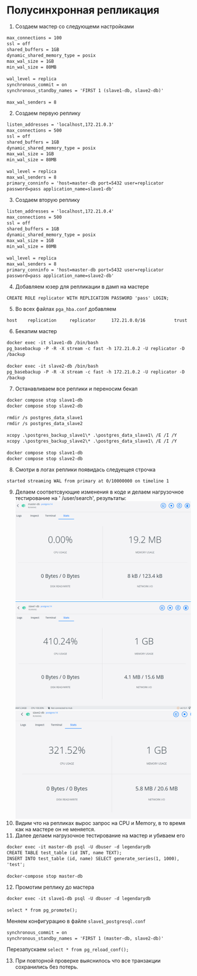 # Полусинхронная репликация
1) Создаем мастер со следующеми настройками
```listen_addresses = 'localhost,172.21.0.2'
max_connections = 100
ssl = off
shared_buffers = 1GB
dynamic_shared_memory_type = posix
max_wal_size = 1GB
min_wal_size = 80MB

wal_level = replica
synchronous_commit = on
synchronous_standby_names = 'FIRST 1 (slave1-db, slave2-db)'

max_wal_senders = 8
```
2) Создаем первую реплику
```
listen_addresses = 'localhost,172.21.0.3'
max_connections = 500
ssl = off
shared_buffers = 1GB
dynamic_shared_memory_type = posix
max_wal_size = 1GB
min_wal_size = 80MB

wal_level = replica
max_wal_senders = 8
primary_conninfo = 'host=master-db port=5432 user=replicator password=pass application_name=slave1-db'
```
3) Создаем вторую реплику
```
listen_addresses = 'localhost,172.21.0.4'
max_connections = 500
ssl = off
shared_buffers = 1GB
dynamic_shared_memory_type = posix
max_wal_size = 1GB
min_wal_size = 80MB

wal_level = replica
max_wal_senders = 8
primary_conninfo = 'host=master-db port=5432 user=replicator password=pass application_name=slave2-db'
```
4) Добавляем юзер для репликации в дамп на мастере
```
CREATE ROLE replicator WITH REPLICATION PASSWORD 'pass' LOGIN;
```   
5) Во всех файлах `pga_hba.conf` добавляем
```
host    replication     replicator      172.21.0.0/16           trust
```
6) Бекапим мастер
```
docker exec -it slave1-db /bin/bash
pg_basebackup -P -R -X stream -c fast -h 172.21.0.2 -U replicator -D /backup

docker exec -it slave2-db /bin/bash
pg_basebackup -P -R -X stream -c fast -h 172.21.0.2 -U replicator -D /backup
```
7) Останавливаем все реплики и переносим бекап 
```
docker compose stop slave1-db
docker compose stop slave2-db

rmdir /s postgres_data_slave1
rmdir /s postgres_data_slave2

xcopy .\postgres_backup_slave1\* .\postgres_data_slave1\ /E /I /Y
xcopy .\postgres_backup_slave2\* .\postgres_data_slave1\ /E /I /Y

docker compose stop slave1-db
docker compose stop slave2-db
```
8) Смотри в логах реплики появидась следуещея строчка
```
started streaming WAL from primary at 0/10000000 on timeline 1
```
9) Делаем соответсвующие изменения в коде и делаем нагрузочное тестирование на ' /user/search', результаты:
![master](https://github.com/olegtar83/OtusHomework/blob/master/Reports/Replica/master.png)
![slave1](https://github.com/olegtar83/OtusHomework/blob/master/Reports/Replica/slave1.png)
![slave2](https://github.com/olegtar83/OtusHomework/blob/master/Reports/Replica/slave2.png)
10) Видим что на репликах вырос запрос на CPU и Memory, в то время как на мастере он не меняется.
11) Далее делаем нагрузочное тестирование на мастер и убиваем его
```
docker exec -it master-db psql -U dbuser -d legendarydb
CREATE TABLE test_table (id INT, name TEXT);
INSERT INTO test_table (id, name) SELECT generate_series(1, 1000), 'test';

docker-compose stop master-db
```
12) Промотим реплику до мастера
```
docker exec -it slave1-db psql -U dbuser -d legendarydb

select * from pg_promote();
```
 Меняем конфигурацию в файле `slave1_postgresql.conf`
```
synchronous_commit = on
synchronous_standby_names = 'FIRST 1 (master-db, slave2-db)'
```

 Перезапускаем `select * from pg_reload_conf();`

13) При повторной проверке выяснилось что все транзакции сохранились без потерь.
